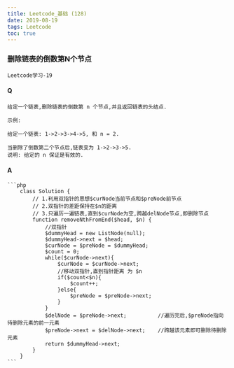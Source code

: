 ```yaml
---
title: Leetcode_基础 (128)
date: 2019-08-19
tags: Leetcode
toc: true
---
```


### 删除链表的倒数第N个节点
    Leetcode学习-19

<!-- more -->

#### Q
    给定一个链表,删除链表的倒数第 n 个节点,并且返回链表的头结点.

    示例: 

    给定一个链表: 1->2->3->4->5, 和 n = 2.
    
    当删除了倒数第二个节点后,链表变为 1->2->3->5.
    说明: 给定的 n 保证是有效的.

#### A
    ```php
        class Solution {
            // 1.利用双指针的思想$curNode当前节点和$preNode前节点
            // 2.双指针的差距保持在$n的距离
            // 3.只遍历一遍链表,直到$curNode为空,跨越delNode节点,即删除节点
            function removeNthFromEnd($head, $n) {
                //双指针
                $dummyHead = new ListNode(null);
                $dummyHead->next = $head;
                $curNode = $preNode = $dummyHead;
                $count = 0;
                while($curNode->next){
                    $curNode = $curNode->next;
                    //移动双指针,直到指针距离 为 $n
                    if($count<$n){
                        $count++;
                    }else{
                        $preNode = $preNode->next;
                    }
                }
                $delNode = $preNode->next;          //遍历完后,$preNode指向待删除元素的前一元素
                $preNode->next = $delNode->next;    //跨越该元素即可删除待删除元素
                return $dummyHead->next;
            }
        }
    ```
